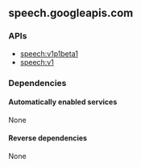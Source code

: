 ## speech.googleapis.com

### APIs

* [ speech:v1p1beta1 ]( https://speech.googleapis.com/$discovery/rest?version=v1p1beta1 )
* [ speech:v1 ]( https://speech.googleapis.com/$discovery/rest?version=v1 )

### Dependencies

#### Automatically enabled services

None

#### Reverse dependencies

None
